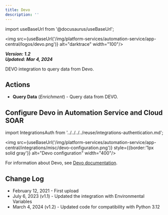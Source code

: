 ```yaml
---
title: Devo
description: ''
---
```


import useBaseUrl from '@docusaurus/useBaseUrl';

<img src={useBaseUrl('/img/platform-services/automation-service/app-central/logos/devo.png')} alt="darktrace" width="100"/>

***Version: 1.2  
Updated: Mar 4, 2024***

DEVO integration to query data from Devo.

## Actions

* **Query Data** (*Enrichment*) - Query data from DEVO.

## Configure Devo in Automation Service and Cloud SOAR

import IntegrationsAuth from '../../../../reuse/integrations-authentication.md';

<IntegrationsAuth/>

<img src={useBaseUrl('/img/platform-services/automation-service/app-central/integrations/misc/devo-configuration.png')} style={{border:'1px solid gray'}} alt="Devo configuration" width="400"/>

For information about Devo, see [Devo documentation](https://docs.devo.com/).

## Change Log

* February 12, 2021 - First upload
* July 6, 2023 (v1.1) - Updated the integration with Environmental Variables
* March 4, 2024 (v1.2) - Updated code for compatibility with Python 3.12

